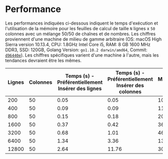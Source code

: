 # Performance

Les performances indiquées ci-dessous indiquent le temps d'exécution et l'utilisation de la mémoire pour les feuilles de calcul de taille `N` lignes x `50` colonnes avec un mélange 50/50 de chaînes et de nombres. Les chiffres proviennent d'une machine de milieu de gamme arbitraire (OS: macOS High Sierra version 10.13.4, CPU: 1.8GHz Intel Core i5, RAM: 8 GB 1600 MHz DDR3, SSD: 120GB, Golang Version: `go1.10.2 darwin/amd64`, Commit: [`d96440e`](https://github.com/360EntSecGroup-Skylar/excelize/tree/d96440edc480976e3ec48958c68e67f7a506ad32)). Les chiffres spécifiques varient d'une machine à l'autre, mais les tendances devraient être les mêmes.

Lignes|Colonnes|Temps (s) - Préférentiellement Insérer des lignes|Temps (s) - Préférentiellement Insérer des colonnes|Mémoire (MB)
---|---|---|---|---
200|50|0.05|0.05|10.0
400|50|0.09|0.09|11.0
800|50|0.15|0.18|20.7
1600|50|0.37|0.42|36.1
3200|50|0.68|1.01|46.1
6400|50|1.34|3.36|136.9
12800|50|2.64|11.76|305.1

